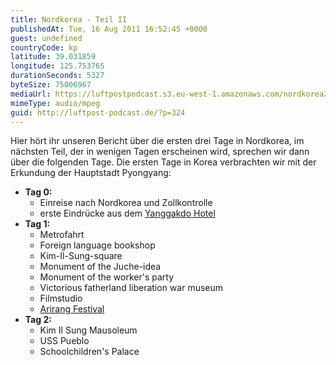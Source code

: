 ```yaml
---
title: Nordkorea - Teil II
publishedAt: Tue, 16 Aug 2011 16:52:45 +0000
guest: undefined
countryCode: kp
latitude: 39.031859
longitude: 125.753765
durationSeconds: 5327
byteSize: 75006967
mediaUrl: https://luftpostpodcast.s3.eu-west-1.amazonaws.com/nordkorea2.mp3
mimeType: audio/mpeg
guid: http://luftpost-podcast.de/?p=324
---
```


Hier hört ihr unseren Bericht über die ersten drei Tage in Nordkorea, im nächsten Teil, der in wenigen Tagen erscheinen wird, sprechen wir dann über die folgenden Tage. Die ersten Tage in Korea verbrachten wir mit der Erkundung der Hauptstadt Pyongyang: 
* **Tag 0:**  
   * Einreise nach Nordkorea und Zollkontrolle  
   * erste Eindrücke aus dem [Yanggakdo Hotel](http://en.wikipedia.org/wiki/Yanggakdo%5FHotel)
* **Tag 1:**  
   * Metrofahrt  
   * Foreign language bookshop  
   * Kim-Il-Sung-square  
   * Monument of the Juche-idea  
   * Monument of the worker's party  
   * Victorious fatherland liberation war museum  
   * Filmstudio  
   * [Arirang Festival](http://en.wikipedia.org/wiki/Arirang%5FFestival)
* **Tag 2:**  
   * Kim Il Sung Mausoleum  
   * USS Pueblo  
   * Schoolchildren's Palace
